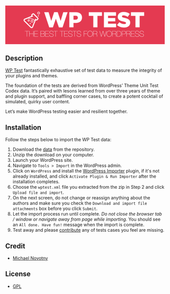 [![WP Test](screenshot.png)](http://wptest.io)

## Description

[WP Test](http://wptest.io/) fantastically exhaustive set of test data to measure the integrity of your plugins and themes.

The foundation of the tests are derived from WordPress’ Theme Unit Test Codex data. It’s paired with lesons learned from over three years of theme and plugin support, and baffling corner cases, to create a potent cocktail of simulated, quirky user content.

Let’s make WordPress testing easier and resilient together.

## Installation

Follow the steps below to import the WP Test data:

1. Download the [data](https://github.com/manovotny/wptest/archive/master.zip) from the repository.
2. Unzip the download on your computer.
3. Launch your WordPress site.
4. Navigate to `Tools > Import` in the WordPress admin.
5. Click on `WordPress` and install the [WordPress Importer](http://wordpress.org/extend/plugins/wordpress-importer/) plugin, if it's not already installed, and click `Activate Plugin & Run Importer` after the installation completes.
6. Choose the `wptest.xml` file you extracted from the zip in Step 2 and click `Upload file and import`.
7. On the next screen, do not change or reassign anything about the authors and make sure you check the `Download and import file attachments` box before you click `Submit`.
8. Let the import process run until complete. *Do not close the browser tab / window or navigate away from page while importing.* You should see an `All done. Have fun!` message when the import is complete.
8. Test away and please [contribute](http://wptest.io/contact/) any of tests cases you feel are missing.

## Credit

* [Michael Novotny](http://manovotny.com)

## License

* [GPL](http://www.gnu.org/licenses/gpl-3.0.html)